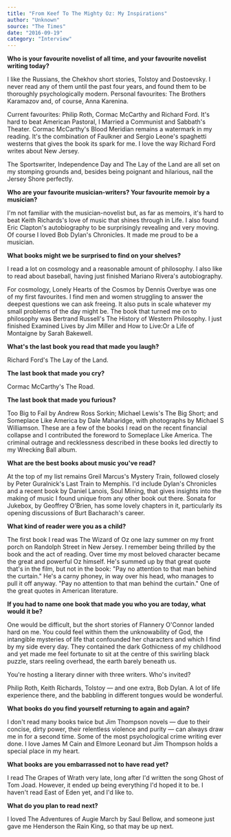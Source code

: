 ```yaml
---
title: "From Keef To The Mighty Oz: My Inspirations"
author: "Unknown"
source: "The Times"
date: "2016-09-19"
category: "Interview"
---
```


**Who is your favourite novelist of all time, and your favourite novelist writing today?**

I like the Russians, the Chekhov short stories, Tolstoy and Dostoevsky. I never read any of them until the past four years, and found them to be thoroughly psychologically modern. Personal favourites: The Brothers Karamazov and, of course, Anna Karenina.

Current favourites: Philip Roth, Cormac McCarthy and Richard Ford. It's hard to beat American Pastoral, I Married a Communist and Sabbath's Theater. Cormac McCarthy's Blood Meridian remains a watermark in my reading. It's the combination of Faulkner and Sergio Leone's spaghetti westerns that gives the book its spark for me. I love the way Richard Ford writes about New Jersey.

The Sportswriter, Independence Day and The Lay of the Land are all set on my stomping grounds and, besides being poignant and hilarious, nail the Jersey Shore perfectly.

**Who are your favourite musician-writers? Your favourite memoir by a musician?**

I'm not familiar with the musician-novelist but, as far as memoirs, it's hard to beat Keith Richards's love of music that shines through in Life. I also found Eric Clapton's autobiography to be surprisingly revealing and very moving. Of course I loved Bob Dylan's Chronicles. It made me proud to be a musician.

**What books might we be surprised to find on your shelves?**

I read a lot on cosmology and a reasonable amount of philosophy. I also like to read about baseball, having just finished Mariano Rivera's autobiography.

For cosmology, Lonely Hearts of the Cosmos by Dennis Overbye was one of my first favourites. I find men and women struggling to answer the deepest questions we can ask freeing. It also puts in scale whatever my small problems of the day might be. The book that turned me on to philosophy was Bertrand Russell's The History of Western Philosophy. I just finished Examined Lives by Jim Miller and How to Live:Or a Life of Montaigne by Sarah Bakewell.

**What's the last book you read that made you laugh?**

Richard Ford's The Lay of the Land.

**The last book that made you cry?**

Cormac McCarthy's The Road.

**The last book that made you furious?**

Too Big to Fail by Andrew Ross Sorkin; Michael Lewis's The Big Short; and Someplace Like America by Dale Maharidge, with photographs by Michael S Williamson. These are a few of the books I read on the recent financial collapse and I contributed the foreword to Someplace Like America. The criminal outrage and recklessness described in these books led directly to my Wrecking Ball album.

**What are the best books about music you've read?**

At the top of my list remains Greil Marcus's Mystery Train, followed closely by Peter Guralnick's Last Train to Memphis. I'd include Dylan's Chronicles and a recent book by Daniel Lanois, Soul Mining, that gives insights into the making of music I found unique from any other book out there. Sonata for Jukebox, by Geoffrey O'Brien, has some lovely chapters in it, particularly its opening discussions of Burt Bacharach's career.

**What kind of reader were you as a child?**

The first book I read was The Wizard of Oz one lazy summer on my front porch on Randolph Street in New Jersey. I remember being thrilled by the book and the act of reading. Over time my most beloved character became the great and powerful Oz himself. He's summed up by that great quote that's in the film, but not in the book: "Pay no attention to that man behind the curtain." He's a carny phoney, in way over his head, who manages to pull it off anyway. "Pay no attention to that man behind the curtain." One of the great quotes in American literature.

**If you had to name one book that made you who you are today, what would it be?**

One would be difficult, but the short stories of Flannery O'Connor landed hard on me. You could feel within them the unknowability of God, the intangible mysteries of life that confounded her characters and which I find by my side every day. They contained the dark Gothicness of my childhood and yet made me feel fortunate to sit at the centre of this swirling black puzzle, stars reeling overhead, the earth barely beneath us.

You're hosting a literary dinner with three writers. Who's invited?

Philip Roth, Keith Richards, Tolstoy — and one extra, Bob Dylan. A lot of life experience there, and the babbling in different tongues would be wonderful.

**What books do you find yourself returning to again and again?**

I don't read many books twice but Jim Thompson novels — due to their concise, dirty power, their relentless violence and purity — can always draw me in for a second time. Some of the most psychological crime writing ever done. I love James M Cain and Elmore Leonard but Jim Thompson holds a special place in my heart.

**What books are you embarrassed not to have read yet?**

I read The Grapes of Wrath very late, long after I'd written the song Ghost of Tom Joad. However, it ended up being everything I'd hoped it to be. I haven't read East of Eden yet, and I'd like to.

**What do you plan to read next?**

I loved The Adventures of Augie March by Saul Bellow, and someone just gave me Henderson the Rain King, so that may be up next.
